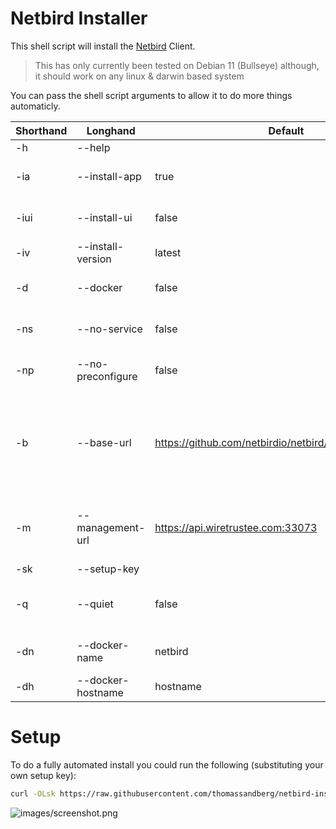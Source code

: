 # Netbird Installer

This shell script will install the [Netbird](https://netbird.io) Client.

> This has only currently been tested on Debian 11 (Bullseye) although, it should work on any linux & darwin based system

You can pass the shell script arguments to allow it to do more things automaticly.

| Shorthand | Longhand | Default | Description |
| --- | --- | --- | --- |
| -h | --help | | Show Help |
| -ia | --install-app | true | Install Netbird Binary |
| -iui | --install-ui | false | Install Netbird UI Binary |
| -iv | --install-version | latest | Target Install Version |
| -d | --docker | false | Install Netbird in Docker |
| -ns | --no-service | false | Don't install and start service |
| -np | --no-preconfigure | false | Don't preconfigure Netbird |
| -b | --base-url | https://github.com/netbirdio/netbird/releases/download | Base URL for binary downloads (Allows script to be used in Air-Gapped Systems) |
| -m | --management-url | https://api.wiretrustee.com:33073 | Management URL (Defaults to Netbird SaaS) |
| -sk | --setup-key | | Setup Key |
| -q | --quiet | false | Don't prompt to confirm install |
| -dn | --docker-name | netbird | Set Docker Container Name |
| -dh | --docker-hostname | hostname | Set Docker Hostname |

# Setup

To do a fully automated install you could run the following (substituting your own setup key):

```bash
curl -OLsk https://raw.githubusercontent.com/thomassandberg/netbird-installer/main/install.sh && sudo bash install.sh --quiet
```

![images/screenshot.png](images/screenshot.png)
